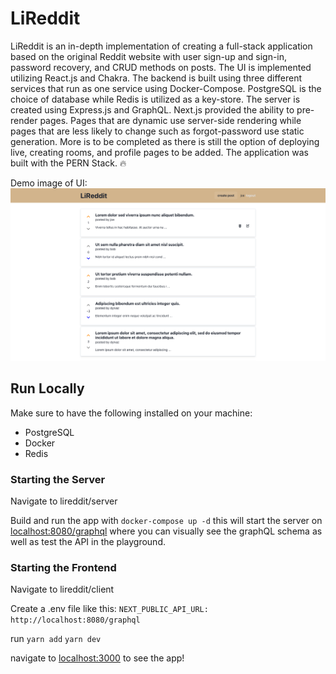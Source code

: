 # LiReddit

LiReddit is an in-depth implementation of creating a full-stack application based on the original Reddit website with user sign-up and sign-in, password recovery, and CRUD methods on posts. The UI is implemented utilizing React.js and Chakra. The backend is built using three different services that run as one service using Docker-Compose. PostgreSQL is the choice of database while Redis is utilized as a key-store. The server is created using Express.js and GraphQL. Next.js provided the ability to pre-render pages. Pages that are dynamic use server-side rendering while pages that are less likely to change such as forgot-password use static generation. More is to be completed as there is still the option of deploying live, creating rooms, and profile pages to be added. The application was built with the PERN Stack. 🔥

Demo image of UI:
![lireddit-ui](/client/src/assets/screenshotForLireddit.png)

## Run Locally

Make sure to have the following installed on your machine:

- PostgreSQL
- Docker
- Redis

### Starting the Server

Navigate to lireddit/server

Build and run the app with
`docker-compose up -d`
this will start the server on [localhost:8080/graphql](http://localhost:8080/graphql) where you can visually see the graphQL schema as well as test the API in the playground.

### Starting the Frontend

Navigate to lireddit/client

Create a .env file like this:
`NEXT_PUBLIC_API_URL: http://localhost:8080/graphql`

run
`yarn add`
`yarn dev`

navigate to [localhost:3000](http://localhost:3000) to see the app!
